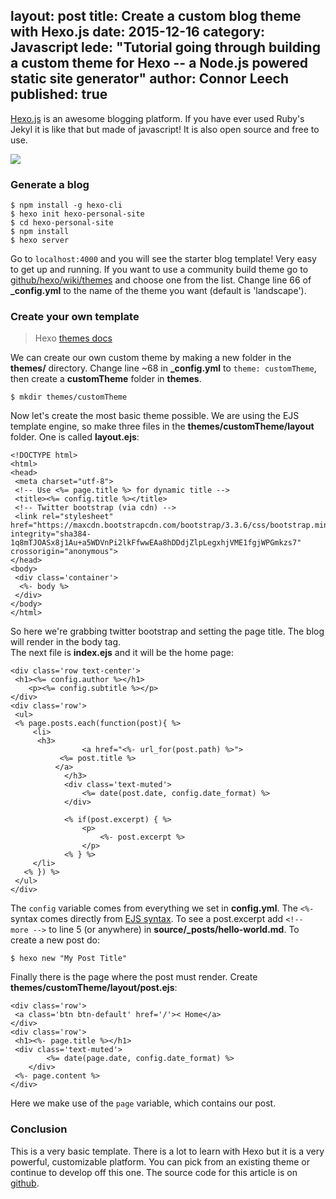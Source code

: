 layout: post
title: Create a custom blog theme with Hexo.js
date: 2015-12-16
category: Javascript
lede: "Tutorial going through building a custom theme for Hexo -- a Node.js powered static site generator"
author: Connor Leech
published: true
---

[Hexo.js](https://hexo.io/) is an awesome blogging platform. If you have ever
used Ruby's Jekyl it is like that but made of javascript! It is also open source
and free to use.

![](https://cdn-images-1.medium.com/max/1600/1*pT4-0C-4ThTRNet_-Gq8kg.jpeg)

### Generate a blog

    $ npm install -g hexo-cli
    $ hexo init hexo-personal-site
    $ cd hexo-personal-site
    $ npm install
    $ hexo server

Go to `localhost:4000` and you will see the starter blog template! Very easy to
get up and running. If you want to use a community build theme go to
[github/hexo/wiki/themes](https://github.com/hexojs/hexo/wiki/Themes) and choose
one from the list. Change line 66 of **_config.yml** to the name of the theme
you want (default is 'landscape').

### Create your own template

> Hexo [themes docs](https://hexo.io/docs/themes.html)

We can create our own custom theme by making a new folder in the **themes/**
directory. Change line ~68 in **_config.yml** to `theme: customTheme`, then
create a **customTheme** folder in **themes**.

    $ mkdir themes/customTheme

Now let's create the most basic theme possible. We are using the EJS template
engine, so make three files in the **themes/customTheme/layout** folder. One is
called **layout.ejs**:

    <!DOCTYPE html>
    <html>
    <head>
     <meta charset="utf-8">
     <!-- Use <%= page.title %> for dynamic title -->
     <title><%= config.title %></title>
     <!-- Twitter bootstrap (via cdn) -->
     <link rel="stylesheet" href="https://maxcdn.bootstrapcdn.com/bootstrap/3.3.6/css/bootstrap.min.css" integrity="sha384-1q8mTJOASx8j1Au+a5WDVnPi2lkFfwwEAa8hDDdjZlpLegxhjVME1fgjWPGmkzs7" crossorigin="anonymous">
    </head>
    <body>
     <div class='container'>
      <%- body %>
     </div>
    </body>
    </html>

So here we're grabbing twitter bootstrap and setting the page title. The blog
will render in the body tag.<br> The next file is **index.ejs** and it will be
the home page:

    <div class='row text-center'>
     <h1><%= config.author %></h1>
        <p><%= config.subtitle %></p>
    </div>
    <div class='row'>
     <ul>
     <% page.posts.each(function(post){ %>
         <li>
          <h3>
                    <a href="<%- url_for(post.path) %>">
               <%= post.title %>
              </a>
                </h3>
                <div class='text-muted'>
                    <%= date(post.date, config.date_format) %> 
                </div>
                
                <% if(post.excerpt) { %>
                    <p>
                        <%- post.excerpt %>
                    </p>
                <% } %>
         </li>
       <% }) %>
     </ul>
    </div>

The `config` variable comes from everything we set in **config.yml**. The `<%-`
syntax comes directly from [EJS syntax](https://github.com/tj/ejs). To see a
post.excerpt add `<!-- more -->` to line 5 (or anywhere) in
**source/_posts/hello-world.md**. To create a new post do:

    $ hexo new "My Post Title"

Finally there is the page where the post must render. Create
**themes/customTheme/layout/post.ejs**:

    <div class='row'>
     <a class='btn btn-default' href='/'>< Home</a>
    </div>
    <div class='row'>
     <h1><%- page.title %></h1>
     <div class='text-muted'>
            <%= date(page.date, config.date_format) %> 
        </div>
     <%- page.content %>
    </div>

Here we make use of the `page` variable, which contains our post.

### Conclusion

This is a very basic template. There is a lot to learn with Hexo but it is a
very powerful, customizable platform. You can pick from an existing theme or
continue to develop off this one. The source code for this article is on
[github](https://github.com/connor11528/hexo-personal-site).
